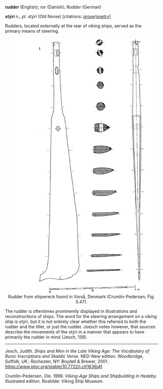 **_rudder_** (English); _ror_ (Danish); _Rudder_ (German)

_**stýri** n., pl. stýri_ (Old Norse) [citations: [prose](https://onp.ku.dk/onp/onp.php?o76543)/[poetry](https://lexiconpoeticum.org/m.php?p=lemma&i=80522)]  


  Rudders, located externally at the rear of viking ships, served as the primary means of steering. 

<div align="center">
  
  ![oar from Gokstad ship](../images/Rudder_Crumlin-Pedersen.png)  
  Rudder from shipwreck found in Vorså, Denmark (Crumlin-Pedersen, Fig. 5.47).

</div>

  The rudder is oftentimes prominently displayed in illustrations and reconstructions of ships. The word for the steering arrangement on a viking ship is stýri, but it is not entirely clear whether this referred to both the rudder and the tiller, or just the rudder. Jsesch notes however, that sources describe the movements of the stýri in a manner that appears to have primarily the rudder in mind (Jesch, 159).  

---

  Jesch, Judith. _Ships and Men in the Late Viking Age: The Vocabulary of Runic Inscriptions and Skaldic Verse._ NED-New edition. Woodbridge, Suffolk, UK ; Rochester, NY: 
Boydell & Brewer, 2001. https://www.jstor.org/stable/10.7722/j.ctt163tb4f.


  Crumlin-Pedersen, Ole. 1996. _Viking-Age Ships and Shipbuilding in Hedeby._ Illustrated edition. Roskilde: Viking Ship Museum.


